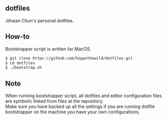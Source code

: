 dotfiles
-------------------------------
Jihwan Chun's personal dotfiles.

## How-to
Bootstrapper script is written for MacOS.
```sh
$ git clone https://github.com/hippothewild/dotfiles.git
$ cd dotfiles
$ ./bootstrap.sh
```

## Note
When running bootstrapper script, all dotfiles and editor configuration files are symbolic linked from files at the repository.  
Make sure you have backed up all the settings if you are running dotfile bootstrapper on the machine you have your own configurations.
